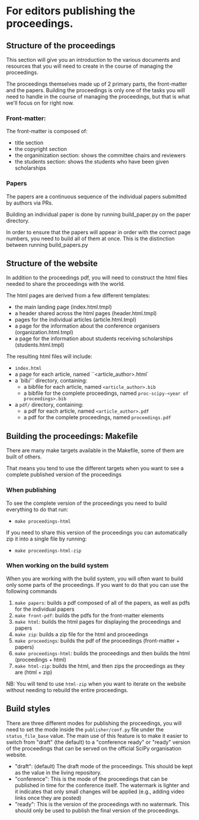 # For editors publishing the proceedings.

## Structure of the proceedings

This section will give you an introduction to the various documents and resources that you will need to create in the course of managing the proceedings. 

The proceedings themselves made up of 2 primary parts, the front-matter and the papers. Building the proceedings is only one of the tasks you will need to handle in the course of managing the proceedings, but that is what we'll focus on for right now.

### Front-matter:

The front-matter is composed of:

- title section
- the copyright section
- the organinization section: shows the committee chairs and reviewers
- the students section: shows the students who have been given scholarships

### Papers

The papers are a continuous sequence of the individual papers submitted by authors via PRs.

Building an individual paper is done by running build_paper.py on the paper directory.

In order to ensure that the papers will appear in order with the correct page numbers, you need to build all of them at once. This is the distinction between running build_papers.py

## Structure of the website

In addition to the proceedings pdf, you will need to construct the html files needed to share the proceedings with the world.

The html pages are derived from a few different templates:

- the main landing page (index.html.tmpl)
- a header shared across the html pages (header.html.tmpl)
- pages for the individual articles (article.html.tmpl)
- a page for the information about the conference organisers (organization.html.tmpl) 
- a page for the information about students receiving scholarships (students.html.tmpl)

The resulting html files will include:

- `index.html`
- a page for each article, named ``<article_author>.html`
- a `bib/`` directory, containing:
    - a bibfile for each article, named `<article_author>.bib`
    - a bibfile for the complete proceedings, named `proc-scipy-<year of proceedings>.bib`
- a `pdf/` directory, containing:
    - a pdf for each article, named `<article_author>.pdf`
    - a pdf for the complete proceedings, named `proceedings.pdf`

## Building the proceedings: Makefile

There are many make targets available in the Makefile, some of them are built of others.

That means you tend to use the different targets when you want to see a complete published version of the proceedings

### When publishing

To see the complete version of the proceedings you need to build everything to do that run:

- `make proceedings-html` 

If you need to share this version of the proceedings you can automatically zip it into a single file by running:

- `make proceedings-html-zip`

### When working on the build system

When you are working with the build system, you will often want to build only some parts of the proceedings. If you want to do that you can use the following commands

1. `make papers`: builds a pdf composed of all of the papers, as well as pdfs for the individual papers
2. `make front-pdf`: builds the pdfs for the front-matter elements
3. `make html`: builds the html pages for displaying the proceedings and papers
4. `make zip`: builds a zip file for the html and proceedings
5. `make proceedings`: builds the pdf of the proceedings (front-matter + papers)
6. `make proceedings-html`: builds the proceedings and then builds the html (proceedings + html)
7. `make html-zip`: builds the html, and then zips the proceedings as they are (html + zip)

NB: You will tend to use `html-zip` when you want to iterate on the website without needing to rebuild the entire proceedings.

## Build styles

There are three different modes for publishing the proceedings, you will need to
set the mode inside the `publisher/conf.py` file under the `status_file_base`
value. The main use of this feature is to make it easier to switch from "draft"
(the default) to a "conference ready" or "ready" version of the proceedings that
can be served on the official SciPy organisation website. 

- "draft": (default)
  The draft mode of the proceedings.
  This should be kept as the value in the living repository.
- "conference":
  This is the mode of the proceedings that can be published in time for the 
  conference itself. The watermark is lighter and it indicates that only small
  changes will be applied (e.g., adding video links once they are posted)
- "ready":
  This is the version of the proceedings with no watermark. This should only
  be used to publish the final version of the proceedings.
